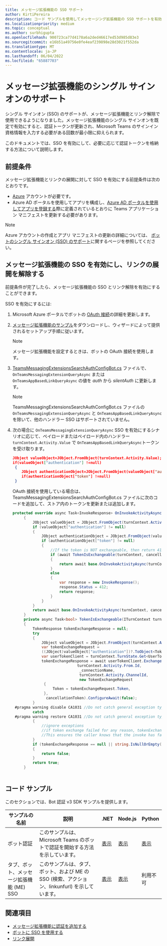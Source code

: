 ```yaml
---
title: メッセージ拡張機能の SSO サポート
author: KirtiPereira
description: コード サンプルを使用してメッセージング拡張機能の SSO サポートを有効にする方法について説明します。
ms.localizationpriority: medium
ms.topic: conceptual
ms.author: surbhigupta
ms.openlocfilehash: 900723ca77d4178a6a2ded46617ed53d985d83e3
ms.sourcegitcommit: e16b51a49756e0fe4eaf239898e28d3021f552da
ms.translationtype: MT
ms.contentlocale: ja-JP
ms.lasthandoff: 06/04/2022
ms.locfileid: "65887703"
---
```

# <a name="single-sign-on-support-for-message-extensions"></a>メッセージ拡張機能のシングル サインオンのサポート

シングル サインオン (SSO) のサポートが、メッセージ拡張機能とリンク解除で使用できるようになりました。メッセージ拡張機能のシングル サインオンを既定で有効にすると、認証トークンが更新され、Microsoft Teams のサインイン資格情報を入力する必要がある回数が最小限に抑えられます。

このドキュメントでは、SSO を有効にして、必要に応じて認証トークンを格納する方法について説明します。

## <a name="prerequisites"></a>前提条件

メッセージ拡張機能とリンクの展開に対して SSO を有効にする前提条件は次のとおりです。

* [Azure](https://azure.microsoft.com/free/) アカウントが必要です。
* Azure AD ポータルを使用してアプリを構成し、[Azure AD ポータルを使用してアプリを登録する](../../bots/how-to/authentication/auth-aad-sso-bots.md#register-your-app-through-the-azure-ad-portal)際に定義されているとおりに Teams アプリケーション マニフェストを更新する必要があります。

> [!NOTE]
> Azure アカウントの作成とアプリ マニフェストの更新の詳細については、 [ボットのシングル サインオン (SSO) のサポート](../../bots/how-to/authentication/auth-aad-sso-bots.md)に関するページを参照してください。

## <a name="enable-sso-for-message-extensions-and-link-unfurling"></a>メッセージ拡張機能の SSO を有効にし、リンクの展開を解除する

前提条件が完了したら、メッセージ拡張機能の SSO とリンク解除を有効にすることができます。

SSO を有効にするには:

1. Microsoft Azure ポータルでボットの [OAuth 接続](../../bots/how-to/authentication/auth-aad-sso-bots.md#update-the-azure-portal-with-the-oauth-connection)の詳細を更新します。
2. [メッセージ拡張機能のサンプル](https://github.com/microsoft/BotBuilder-Samples/tree/main/samples/csharp_dotnetcore/52.teams-messaging-extensions-search-auth-config)をダウンロードし、ウィザードによって提供されるセットアップ手順に従います。
   > [!NOTE]
   > メッセージ拡張機能を設定するときは、ボットの OAuth 接続を使用します。
3. [TeamsMessagingExtensionsSearchAuthConfigBot.cs](https://github.com/microsoft/BotBuilder-Samples/tree/main/samples/csharp_dotnetcore/52.teams-messaging-extensions-search-auth-config/Bots/TeamsMessagingExtensionsSearchAuthConfigBot.cs) ファイルで、`OnTeamsMessagingExtensionQueryAsync` または `OnTeamsAppBasedLinkQueryAsync` の値を *auth* から *silentAuth* に更新します。  

    > [!NOTE]
    > TeamsMessagingExtensionsSearchAuthConfigBot.cs ファイルの `OnTeamsMessagingExtensionQueryAsync` と `OnTeamsAppBasedLinkQueryAsync` を除いて、他のハンドラー SSO はサポートされていません。

4. 次の場合に `OnTeamsMessagingExtensionQueryAsync` SSO を有効にするシナリオに応じて、ペイロードまたはペイロード内のハンドラー `turnContext.Activity.Value` で `OnTeamsAppBasedLinkQueryAsync`トークンを受け取ります。

    ```json
    JObject valueObject=JObject.FromObject(turnContext.Activity.Value);
    if(valueObject["authentication"] !=null)
     {
        JObject authenticationObject=JObject.FromObject(valueObject["authentication"]);
        if(authenticationObject["token"] !=null)
     }
    
     ```
  
    OAuth 接続を使用している場合は、TeamsMessagingExtensionsSearchAuthConfigBot.cs ファイルに次のコードを追加して、ストア内のトークンを更新または追加します。

   ```C#
   protected override async Task<InvokeResponse> OnInvokeActivityAsync(ITurnContext<IInvokeActivity> turnContext, CancellationToken cancellationToken)
        {
            JObject valueObject = JObject.FromObject(turnContext.Activity.Value);
            if (valueObject["authentication"] != null)
            {
                JObject authenticationObject = JObject.FromObject(valueObject["authentication"]);
                if (authenticationObject["token"] != null)
                {
                    //If the token is NOT exchangeable, then return 412 to require user consent
                    if (await TokenIsExchangeable(turnContext, cancellationToken))
                    {
                        return await base.OnInvokeActivityAsync(turnContext, cancellationToken).ConfigureAwait(false);
                    }
                    else
                    {
                        var response = new InvokeResponse();
                        response.Status = 412;
                        return response;
                    }
                }
            }
            return await base.OnInvokeActivityAsync(turnContext, cancellationToken).ConfigureAwait(false);
        }
        private async Task<bool> TokenIsExchangeable(ITurnContext turnContext, CancellationToken cancellationToken)
        {
            TokenResponse tokenExchangeResponse = null;
            try
            {
                JObject valueObject = JObject.FromObject(turnContext.Activity.Value);
                var tokenExchangeRequest =
                ((JObject)valueObject["authentication"])?.ToObject<TokenExchangeInvokeRequest>();
                var userTokenClient = turnContext.TurnState.Get<UserTokenClient>();
                tokenExchangeResponse = await userTokenClient.ExchangeTokenAsync(
                                turnContext.Activity.From.Id,
                                 _connectionName,
                                 turnContext.Activity.ChannelId,
                                 new TokenExchangeRequest
                 {
                     Token = tokenExchangeRequest.Token,
                 },
                  cancellationToken).ConfigureAwait(false);
            }
    #pragma warning disable CA1031 //Do not catch general exception types (ignoring, see comment below)
            catch
    #pragma warning restore CA1031 //Do not catch general exception types
            {
                //ignore exceptions
                //if token exchange failed for any reason, tokenExchangeResponse above remains null, and a failure invoke response is sent to the caller.
                //This ensures the caller knows that the invoke has failed.
            }
            if (tokenExchangeResponse == null || string.IsNullOrEmpty(tokenExchangeResponse.Token))
            {
                return false;
            }
            return true;
        }
    
    ```

## <a name="code-sample"></a>コード サンプル

このセクションでは、Bot 認証 v3 SDK サンプルを提供します。

| **サンプルの名前** | **説明** | **.NET** | **Node.js** | **Python** |
|---------------|------------|------------|-------------|---------------|
| ボット認証 | このサンプルは、Microsoft Teams のボットで認証を開始する方法を示しています。 | [表示](https://github.com/microsoft/BotBuilder-Samples/tree/master/samples/csharp_dotnetcore/46.teams-auth) | [表示](https://github.com/microsoft/BotBuilder-Samples/tree/master/samples/javascript_nodejs/46.teams-auth) | [表示](https://github.com/microsoft/BotBuilder-Samples/tree/main/samples/python/46.teams-auth) |
| タブ、ボット、メッセージ拡張機能 (ME) SSO | このサンプルは、タブ、ボット、および ME の SSO (検索、アクション、linkunfurl) を示しています。 |  [表示](https://github.com/OfficeDev/Microsoft-Teams-Samples/tree/main/samples/app-sso/csharp) | [表示](https://github.com/OfficeDev/Microsoft-Teams-Samples/tree/main/samples/app-sso/nodejs) | 利用不可 |

## <a name="see-also"></a>関連項目

* [メッセージ拡張機能に認証を追加する](add-authentication.md)
* [ボットに SSO を使用する](../../bots/how-to/authentication/auth-aad-sso-bots.md)
* [リンク展開](link-unfurling.md)
